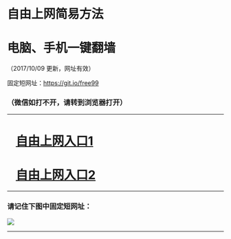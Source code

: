 ﻿# 自由上网简易方法

# 电脑、手机一键翻墙

（2017/10/09 更新，网址有效）

固定短网址：https://git.io/free99

### （微信如打不开，请转到浏览器打开）


***





# &nbsp;&nbsp; <a href="http://ft1465812160.fwq-tz-1001.info/fwqtz01.html?t=100900110285 " target="_blank">自由上网入口1</a>
# &nbsp;&nbsp; <a href="http://ft2167631306.fwq-tz-1002.info/fwqtz02.html?t=100900111814 " target="_blank">自由上网入口2</a>
***

### 请记住下图中固定短网址：

<img src="https://s3-us-west-2.amazonaws.com/fwq-1001/yjfq-20170905okok.png" /> 


***

